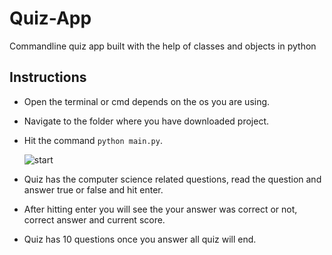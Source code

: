 # Quiz-App
Commandline quiz app built with the help of classes and objects in python

## Instructions

* Open the terminal or cmd depends on the os you are using.
* Navigate to the folder where you have downloaded project.
* Hit the command ```python main.py```.

  ![start](https://user-images.githubusercontent.com/37327434/174430531-bc054449-ddc6-4b73-aa23-d32fdb524250.png)

* Quiz has the computer science related questions, read the question and answer true or false and hit enter.
* After hitting enter you will see the your answer was correct or not, correct answer and current score.
* Quiz has 10 questions once you answer all quiz will end.

